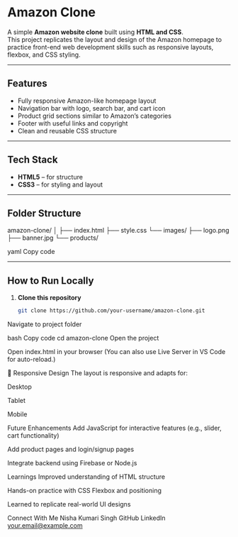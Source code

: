 #  Amazon Clone

A simple **Amazon website clone** built using **HTML and CSS**.  
This project replicates the layout and design of the Amazon homepage to practice front-end web development skills such as responsive layouts, flexbox, and CSS styling.

---


##  Features

- Fully responsive Amazon-like homepage layout  
- Navigation bar with logo, search bar, and cart icon  
- Product grid sections similar to Amazon’s categories  
- Footer with useful links and copyright  
- Clean and reusable CSS structure  

---

##  Tech Stack

- **HTML5** – for structure  
- **CSS3** – for styling and layout  

---

##  Folder Structure

amazon-clone/
│
├── index.html
├── style.css
└── images/
├── logo.png
├── banner.jpg
└── products/

yaml
Copy code

---

##  How to Run Locally

1. **Clone this repository**
   ```bash
   git clone https://github.com/your-username/amazon-clone.git
Navigate to project folder

bash
Copy code
cd amazon-clone
Open the project

Open index.html in your browser
(You can also use Live Server in VS Code for auto-reload.)

📱 Responsive Design
The layout is responsive and adapts for:

Desktop 

Tablet 

Mobile 

 Future Enhancements
Add JavaScript for interactive features (e.g., slider, cart functionality)

Add product pages and login/signup pages

Integrate backend using Firebase or Node.js

 Learnings
Improved understanding of HTML structure

Hands-on practice with CSS Flexbox and positioning

Learned to replicate real-world UI designs

 Connect With Me
Nisha Kumari Singh
 GitHub
 LinkedIn
 your.email@example.com
